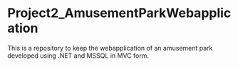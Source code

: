 # Project2_AmusementParkWebapplication

This is a repository to keep the webapplication of an amusement park developed using .NET and MSSQL in MVC form.
